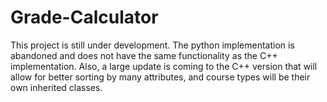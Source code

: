 # Grade-Calculator
This project is still under development. The python implementation is abandoned and does not have the same functionality as the C++ implementation. Also, a large update is coming to the C++ version that will allow for better sorting by many attributes, and course types will be their own inherited classes.
